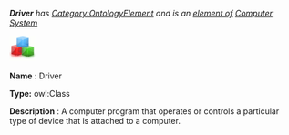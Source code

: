 ___Driver__ 
 has
 [Category:OntologyElement](../../Category/OntologyElement "Category:OntologyElement") 
 and is an
 [element of](../../Property/ElementOf "Property:ElementOf") 
[Computer System](../../Submissions/Computer_System "Submissions:Computer System")_




  





[![Class](../public/images/thumb/2/27/Class.gif/45px-Class.gif)](../../Image/Class.gif "Class")


__Name__ 
 : Driver
 



__Type:__ 
 owl:Class
 



__Description__ 
 : A computer program that operates or controls a particular type of device that is attached to a computer.